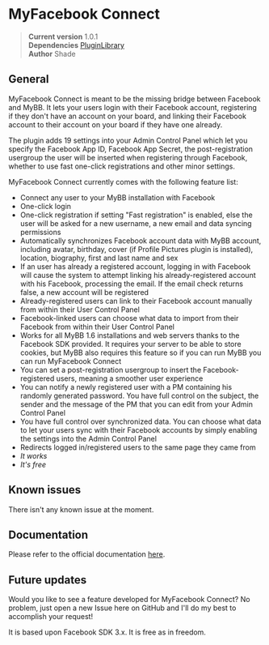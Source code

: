MyFacebook Connect
===============================

> **Current version** 1.0.1  
> **Dependencies** [PluginLibrary][1]  
> **Author** Shade  

General
-------

MyFacebook Connect is meant to be the missing bridge between Facebook and MyBB. It lets your users login with their Facebook account, registering if they don't have an account on your board, and linking their Facebook account to their account on your board if they have one already.

The plugin adds 19 settings into your Admin Control Panel which let you specify the Facebook App ID, Facebook App Secret, the post-registration usergroup the user will be inserted when registering through Facebook, whether to use fast one-click registrations and other minor settings.

MyFacebook Connect currently comes with the following feature list:

* Connect any user to your MyBB installation with Facebook
* One-click login
* One-click registration if setting "Fast registration" is enabled, else the user will be asked for a new username, a new email and data syncing permissions
* Automatically synchronizes Facebook account data with MyBB account, including avatar, birthday, cover (if Profile Pictures plugin is installed), location, biography, first and last name and sex
* If an user has already a registered account, logging in with Facebook will cause the system to attempt linking his already-registered account with his Facebook, processing the email. If the email check returns false, a new account will be registered
* Already-registered users can link to their Facebook account manually from within their User Control Panel
* Facebook-linked users can choose what data to import from their Facebook from within their User Control Panel
* Works for all MyBB 1.6 installations and web servers thanks to the Facebook SDK provided. It requires your server to be able to store cookies, but MyBB also requires this feature so if you can run MyBB you can run MyFacebook Connect
* You can set a post-registration usergroup to insert the Facebook-registered users, meaning a smoother user experience
* You can notify a newly registered user with a PM containing his randomly generated password. You have full control on the subject, the sender and the message of the PM that you can edit from your Admin Control Panel
* You have full control over synchronized data. You can choose what data to let your users sync with their Facebook accounts by simply enabling the settings into the Admin Control Panel
* Redirects logged in/registered users to the same page they came from
* *It works*
* *It's free*

Known issues
------------

There isn't any known issue at the moment.

Documentation
-------------

Please refer to the official documentation [here][2].

Future updates
-------------

Would you like to see a feature developed for MyFacebook Connect? No problem, just open a new Issue here on GitHub and I'll do my best to accomplish your request!

It is based upon Facebook SDK 3.x. It is free as in freedom.

[1]: http://mods.mybb.com/view/PluginLibrary
[2]: http://github.com/Shade-/MyFacebook-Connect/wiki
